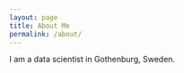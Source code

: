 ```yaml
---
layout: page
title: About Me
permalink: /about/
---
```


I am a data scientist in Gothenburg, Sweden.

